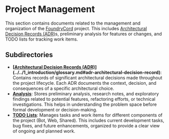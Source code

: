 # Project Management

This section contains documents related to the management and organization of the [FoundryCord](../../1_introduction/glossary.md#foundrycord) project. This includes [Architectural Decision Records (ADR)](../../1_introduction/glossary.md#adr-architectural-decision-record)s, preliminary analysis for features or changes, and TODO lists for tracking work items.

## Subdirectories

*   **[[Architectural Decision Records (ADR)](./adr/README.md)](../../1_introduction/glossary.md#adr-architectural-decision-record)**: Contains records of significant architectural decisions made throughout the project lifecycle. Each ADR documents the context, decision, and consequences of a specific architectural choice.
*   **[Analysis](./analysis/README.md)**: Stores preliminary analysis, research notes, and exploratory findings related to potential features, refactoring efforts, or technical investigations. This helps in understanding the problem space before formal development or decision-making.
*   **[TODO Lists](./todo/README.md)**: Manages tasks and work items for different components of the project (Bot, Web, Shared). This includes current development tasks, bug fixes, and future enhancements, organized to provide a clear view of ongoing and planned work. 